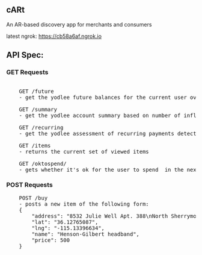 cARt
--

An AR-based discovery app for merchants and consumers

latest ngrok: https://cb58a6af.ngrok.io

## API Spec:


### GET Requests

<pre>

    GET /future
    - get the yodlee future balances for the current user over the next month

    GET /summary
    - get the yodlee account summary based on number of infloaws and outflows

    GET /recurring
    - get the yodlee assessment of recurring payments detected in the account

    GET /items
    - returns the current set of viewed items

    GET /oktospend/<amuount>
    - gets whether it's ok for the user to spend <amount> in the next 30 days.
</pre>


### POST Requests

<pre>
    POST /buy
    - posts a new item of the following form:
    {
        "address": "8532 Julie Well Apt. 388\nNorth Sherrymouth, GU 30455", 
        "lat": "36.12765087", 
        "lng": "-115.13396634", 
        "name": "Henson-Gilbert headband", 
        "price": 500
    }
</pre>

  
   





